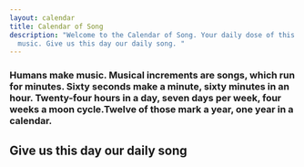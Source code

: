```yaml
---
layout: calendar
title: Calendar of Song
description: "Welcome to the Calendar of Song. Your daily dose of this day in
  music. Give us this day our daily song. "
---
```

### **Humans make music. Musical increments are songs, which run for minutes. Sixty seconds make a minute, sixty minutes in an hour. Twenty-four hours in a day, seven days per week, four weeks a moon cycle.Twelve of those mark a year, one year in a calendar.**

## Give us this day our daily song
